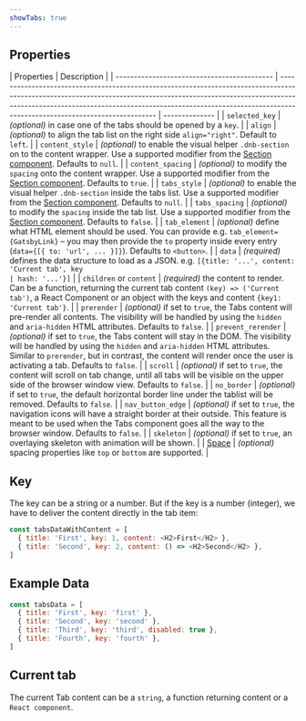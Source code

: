 ```yaml
---
showTabs: true
---
```


## Properties

| Properties                                  | Description                                                                                                                                                                                                                                                                            |
| ------------------------------------------- | -------------------------------------------------------------------------------------------------------------------------------------------------------------------------------------------------------------------------------------------------------------------------------------- | -------------- |
| `selected_key`                              | _(optional)_ in case one of the tabs should be opened by a `key`.                                                                                                                                                                                                                      |
| `align`                                     | _(optional)_ to align the tab list on the right side `align="right"`. Default to `left`.                                                                                                                                                                                               |
| `content_style`                             | _(optional)_ to enable the visual helper `.dnb-section` on to the content wrapper. Use a supported modifier from the [Section component](/uilib/components/section/properties). Defaults to `null`.                                                                                    |
| `content_spacing`                           | _(optional)_ to modify the `spacing` onto the content wrapper. Use a supported modifier from the [Section component](/uilib/components/section/properties). Defaults to `true`.                                                                                                        |
| `tabs_style`                                | _(optional)_ to enable the visual helper `.dnb-section` inside the tabs list. Use a supported modifier from the [Section component](/uilib/components/section/properties). Defaults to `null`.                                                                                         |
| `tabs_spacing`                              | _(optional)_ to modify the `spacing` inside the tab list. Use a supported modifier from the [Section component](/uilib/components/section/properties). Defaults to `false`.                                                                                                            |
| `tab_element`                               | _(optional)_ define what HTML element should be used. You can provide e.g. `tab_element={GatsbyLink}` – you may then provide the `to` property inside every entry (`data={[{ to: 'url', ... }]}`). Defaults to `<button>`.                                                             |
| `data`                                      | _(required)_ defines the data structure to load as a JSON. e.g. `[{title: '...', content: 'Current tab', key                                                                                                                                                                           | hash: '...'}]` |
| `children` or `content`                     | _(required)_ the content to render. Can be a function, returning the current tab content `(key) => ('Current tab')`, a React Component or an object with the keys and content `{key1: 'Current tab'}`.                                                                                 |
| `prerender`                                 | _(optional)_ if set to `true`, the Tabs content will pre-render all contents. The visibility will be handled by using the `hidden` and `aria-hidden` HTML attributes. Defaults to `false`.                                                                                             |
| `prevent_rerender`                          | _(optional)_ if set to `true`, the Tabs content will stay in the DOM. The visibility will be handled by using the `hidden` and `aria-hidden` HTML attributes. Similar to `prerender`, but in contrast, the content will render once the user is activating a tab. Defaults to `false`. |
| `scroll`                                    | _(optional)_ if set to `true`, the content will scroll on tab change, until all tabs will be visible on the upper side of the browser window view. Defaults to `false`.                                                                                                                |
| `no_border`                                 | _(optional)_ if set to `true`, the default horizontal border line under the tablist will be removed. Defaults to `false`.                                                                                                                                                              |
| `nav_button_edge`                           | _(optional)_ if set to `true`, the navigation icons will have a straight border at their outside. This feature is meant to be used when the Tabs component goes all the way to the browser window. Defaults to `false`.                                                                |
| `skeleton`                                  | _(optional)_ if set to `true`, an overlaying skeleton with animation will be shown.                                                                                                                                                                                                    |
| [Space](/uilib/components/space/properties) | _(optional)_ spacing properties like `top` or `bottom` are supported.                                                                                                                                                                                                                  |

## Key

The key can be a string or a number.
But if the key is a number (integer), we have to deliver the content directly in the tab item:

```js
const tabsDataWithContent = [
  { title: 'First', key: 1, content: <H2>First</H2> },
  { title: 'Second', key: 2, content: () => <H2>Second</H2> },
]
```

## Example Data

```js
const tabsData = [
  { title: 'First', key: 'first' },
  { title: 'Second', key: 'second' },
  { title: 'Third', key: 'third', disabled: true },
  { title: 'Fourth', key: 'fourth' },
]
```

## Current tab

The current Tab content can be a `string`, a function returning content or a `React component`.
